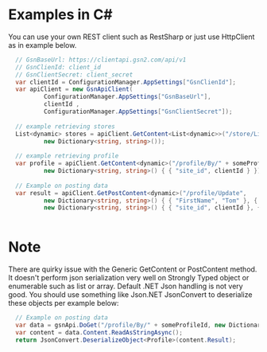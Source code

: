 Examples in C#
==============

You can use your own REST client such as RestSharp or just use HttpClient as in example below.

```csharp
  // GsnBaseUrl: https://clientapi.gsn2.com/api/v1
  // GsnClienId: client_id
  // GsnClientSecret: client_secret
  var clientId = ConfigurationManager.AppSettings["GsnClienId"];
  var apiClient = new GsnApiClient(
          ConfigurationManager.AppSettings["GsnBaseUrl"], 
          clientId , 
          ConfigurationManager.AppSettings["GsnClientSecret"]);
          
  // example retrieving stores
  List<dynamic> stores = apiClient.GetContent<List<dynamic>>("/store/List/" + clientId, 
          new Dictionary<string, string>());
  
  // example retrieving profile
  var profile = apiClient.GetContent<dynamic>("/profile/By/" + someProfileId,
          new Dictionary<string, string>() { { "site_id", clientId } });
              
  // Example on posting data
  var result = apiClient.GetPostContent<dynamic>("/profile/Update", 
          new Dictionary<string, string>() { { "FirstName", "Tom" }, { "LastName", "Test" }, etc ... },
          new Dictionary<string, string>() { { "site_id", clientId }, { "profile_id", someProfileId } });
  
````

Note
=====

There are quirky issue with the Generic GetContent<T> or PostContent<T> method.  It doesn't perform json serialization very well on Strongly Typed object or enumerable such as list or array.  Default .NET Json handling is not very good.  You should use something like Json.NET JsonConvert to deserialize these objects per example below:


```csharp  
  // Example on posting data
  var data = gsnApi.DoGet("/profile/By/" + someProfileId, new Dictionary<string, string>() { { "site_id", clientId } });
  var content = data.Content.ReadAsStringAsync();
  return JsonConvert.DeserializeObject<Profile>(content.Result);  
````


